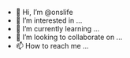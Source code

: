 - 👋 Hi, I’m @onslife
- 👀 I’m interested in ...
- 🌱 I’m currently learning ...
- 💞️ I’m looking to collaborate on ...
- 📫 How to reach me ...

<!---
onslife/onslife is a ✨ special ✨ repository because its `README.md` (this file) appears on your GitHub profile.
You can click the Preview link to take a look at your changes.
--->
